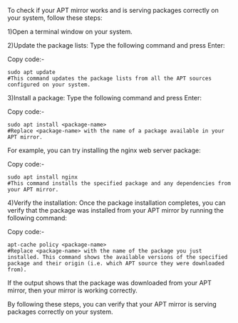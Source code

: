 To check if your APT mirror works and is serving packages correctly on your system, follow these steps:

1)Open a terminal window on your system.

2)Update the package lists: Type the following command and press Enter:

Copy code:-
```
sudo apt update
#This command updates the package lists from all the APT sources configured on your system.
```
3)Install a package: Type the following command and press Enter:

Copy code:-
```
sudo apt install <package-name>
#Replace <package-name> with the name of a package available in your APT mirror. 
```
For example, you can try installing the nginx web server package:

Copy code:-
```
sudo apt install nginx
#This command installs the specified package and any dependencies from your APT mirror.
```
4)Verify the installation: Once the package installation completes, you can verify that the package was installed from your APT mirror by running the following command:

Copy code:-
```
apt-cache policy <package-name>
#Replace <package-name> with the name of the package you just installed. This command shows the available versions of the specified package and their origin (i.e. which APT source they were downloaded from).
```
If the output shows that the package was downloaded from your APT mirror, then your mirror is working correctly.

By following these steps, you can verify that your APT mirror is serving packages correctly on your system.
